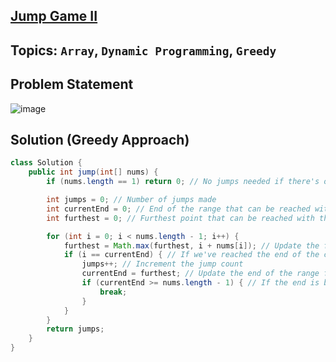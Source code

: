## [Jump Game II](https://leetcode.com/problems/jump-game-ii/description/?envType=study-plan-v2&envId=top-interview-150)
## Topics: `Array`, `Dynamic Programming`, `Greedy`
## Problem Statement
![image](https://github.com/SiddhantKumarMaurya/LeetCode_Questions/assets/107787014/93d7cf68-c3ba-43b9-9562-5636e28bc35e)
## Solution (Greedy Approach)
```java
class Solution {
    public int jump(int[] nums) {
        if (nums.length == 1) return 0; // No jumps needed if there's only one element

        int jumps = 0; // Number of jumps made
        int currentEnd = 0; // End of the range that can be reached with the current number of jumps
        int furthest = 0; // Furthest point that can be reached with the next jump

        for (int i = 0; i < nums.length - 1; i++) {
            furthest = Math.max(furthest, i + nums[i]); // Update the furthest point
            if (i == currentEnd) { // If we've reached the end of the current jump range
                jumps++; // Increment the jump count
                currentEnd = furthest; // Update the end of the range for the next jump
                if (currentEnd >= nums.length - 1) { // If the end is beyond or at the last element, we're done
                    break;
                }
            }
        }
        return jumps;
    }
}
```
